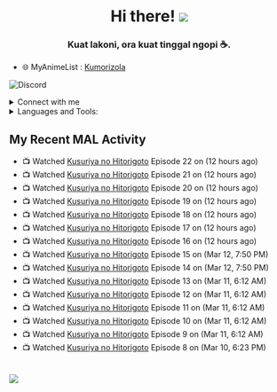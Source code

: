 <h1 align="center">Hi there! <img src="https://media.giphy.com/media/hvRJCLFzcasrR4ia7z/giphy.gif" width="25px"> </h1>
<h3 align="center">Kuat lakoni, ora kuat tinggal ngopi ☕.</h3>

- 🌐 MyAnimeList : [Kumorizola](https://myanimelist.net/animelist/Kumorizola)

![Discord](https://discord.c99.nl/widget/theme-3/761213268009943051.png)
<details>
      <summary>Connect with me</summary>
    <p align="left">
        <a href="https://www.instagram.com/kumorizola/" target="blank"><img align="center"
                src="https://raw.githubusercontent.com/rahuldkjain/github-profile-readme-generator/master/src/images/icons/Social/instagram.svg"
                alt="kumorizola" height="30" width="40" /></a>
        <a href="https://discord.com" target="blank"><img align="center"
                src="https://raw.githubusercontent.com/rahuldkjain/github-profile-readme-generator/master/src/images/icons/Social/discord.svg"
                alt="Kumori#5882" height="30" width="40" /></a>
    </p>
</details>

<details>
    <summary align="left">Languages and Tools:</summary>
<p align="left">
      <a href="https://www.w3schools.com/css/" target="_blank">
        <img src="https://raw.githubusercontent.com/devicons/devicon/master/icons/css3/css3-original-wordmark.svg"
            alt="css3" width="40" height="40" /> </a> <a href="https://www.w3.org/html/" target="_blank"> <img
            src="https://raw.githubusercontent.com/devicons/devicon/master/icons/html5/html5-original-wordmark.svg"
            alt="html5" width="40" height="40" /> </a> <a href="https://www.java.com" target="_blank"> <img
            src="https://raw.githubusercontent.com/devicons/devicon/master/icons/java/java-original.svg" alt="java"
            width="40" height="40" /> </a> <a href="https://developer.mozilla.org/en-US/docs/Web/JavaScript"
            target="_blank"> <img
            src="https://raw.githubusercontent.com/devicons/devicon/master/icons/javascript/javascript-original.svg"
            alt="javascript" width="40" height="40" /> </a> <a href="https://nodejs.org" target="_blank"> <img
            src="https://raw.githubusercontent.com/devicons/devicon/master/icons/nodejs/nodejs-original-wordmark.svg"
            alt="nodejs" width="40" height="40" /> </a> <a href="https://www.python.org" target="_blank"> <img
            src="https://raw.githubusercontent.com/devicons/devicon/master/icons/python/python-original.svg"
            alt="python" width="40" height="40" /> </a> <a href="https://www.typescriptlang.org/" target="_blank"> <img
            src="https://raw.githubusercontent.com/devicons/devicon/master/icons/typescript/typescript-original.svg" 
            alt="typescript" width="40" height="40" /> </a> <a href="https://www.photoshop.com/en" target="_blank"> <img
            src="https://upload.wikimedia.org/wikipedia/commons/a/af/Adobe_Photoshop_CC_icon.svg" alt="photoshop" width="40" height="40"/> </a>
            <a href="https://www.adobe.com/products/premiere.html" target="_blank"> <img
            src="https://upload.wikimedia.org/wikipedia/commons/4/40/Adobe_Premiere_Pro_CC_icon.svg" alt="Premiere pro" width="40" height="40"/> </a>
            <a href="https://www.adobe.com/in/products/illustrator.html" target="_blank"> <img 
            src="https://upload.wikimedia.org/wikipedia/commons/f/fb/Adobe_Illustrator_CC_icon.svg" alt="illustrator" width="40" height="40"/> </a>
      
 </details>
 
 <h2> My Recent MAL Activity</h2>
<!-- MAL_ACTIVITY:start -->

- 📺 Watched [Kusuriya no Hitorigoto](https://MyAnimeList.net/anime.php?id=54492) Episode 22 on (12 hours ago)
- 📺 Watched [Kusuriya no Hitorigoto](https://MyAnimeList.net/anime.php?id=54492) Episode 21 on (12 hours ago)
- 📺 Watched [Kusuriya no Hitorigoto](https://MyAnimeList.net/anime.php?id=54492) Episode 20 on (12 hours ago)
- 📺 Watched [Kusuriya no Hitorigoto](https://MyAnimeList.net/anime.php?id=54492) Episode 19 on (12 hours ago)
- 📺 Watched [Kusuriya no Hitorigoto](https://MyAnimeList.net/anime.php?id=54492) Episode 18 on (12 hours ago)
- 📺 Watched [Kusuriya no Hitorigoto](https://MyAnimeList.net/anime.php?id=54492) Episode 17 on (12 hours ago)
- 📺 Watched [Kusuriya no Hitorigoto](https://MyAnimeList.net/anime.php?id=54492) Episode 16 on (12 hours ago)
- 📺 Watched [Kusuriya no Hitorigoto](https://MyAnimeList.net/anime.php?id=54492) Episode 15 on (Mar 12, 7:50 PM)
- 📺 Watched [Kusuriya no Hitorigoto](https://MyAnimeList.net/anime.php?id=54492) Episode 14 on (Mar 12, 7:50 PM)
- 📺 Watched [Kusuriya no Hitorigoto](https://MyAnimeList.net/anime.php?id=54492) Episode 13 on (Mar 11, 6:12 AM)
- 📺 Watched [Kusuriya no Hitorigoto](https://MyAnimeList.net/anime.php?id=54492) Episode 12 on (Mar 11, 6:12 AM)
- 📺 Watched [Kusuriya no Hitorigoto](https://MyAnimeList.net/anime.php?id=54492) Episode 11 on (Mar 11, 6:12 AM)
- 📺 Watched [Kusuriya no Hitorigoto](https://MyAnimeList.net/anime.php?id=54492) Episode 10 on (Mar 11, 6:12 AM)
- 📺 Watched [Kusuriya no Hitorigoto](https://MyAnimeList.net/anime.php?id=54492) Episode 9 on (Mar 11, 6:12 AM)
- 📺 Watched [Kusuriya no Hitorigoto](https://MyAnimeList.net/anime.php?id=54492) Episode 8 on (Mar 10, 6:23 PM)

<!-- MAL_ACTIVITY:end -->

  
<h2 align="left"> <img src="https://media.discordapp.net/attachments/918405470073520168/919220018355523584/ezgif.com-gif-maker_1.gif">
